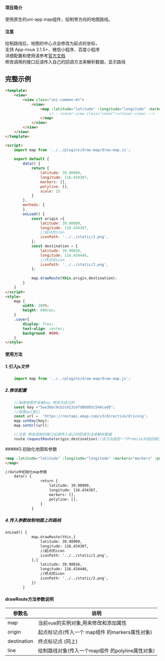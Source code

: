 #### 项目简介
使用原生的uni-app map组件，绘制带方向的地图路线。

####  注意
绘制路线后，地图的中心点会修改为起点的坐标，  
支持 App-nvue 2.1.5+、微信小程序、百度小程序  
详细配置和使用请参考[官方文档](https://uniapp.dcloud.io/component/map)  
修改调用的接口后请传入自己的回调方法来解析数据，显示路线

## 完整示例
```html
<template>
    <view>
        <view class="uni-common-mt">
            <view>
                <map :latitude="latitude" :longitude="longitude" :markers="markers" :polyline="polyline" :scale="scale">
					<!-- <cover-view class="cover"></cover-view> -->
                </map>
            </view>
        </view>
    </view>
</template>

<script>
	import map from '../../plugins/draw-map/draw-map.js';
	
    export default {
        data() {
            return {
				latitude: 39.90909,
				longitude: 116.434307,
				markers: [],
				polyline: [],
				scale: 15
			}
        },
        methods: {
        },
		onLoad() {
			const origin ={
			    latitude: 39.90909,
			    longitude: 116.434307,
				//起点的icon
			    iconPath: '../../static/1.png',
			};
			const destination = {
			    latitude: 39.90816,
			    longitude: 116.434446,
				//终点的icon
			    iconPath: '../../static/2.png',
			};
			
			map.drawRoute(this,origin,destination);
		}
    }
</script>
<style>
    map {
        width: 100%;
        height: 600rpx;
    }
    .cover{
		display: flex;
		text-align: center;
        background: #999;
    }
</style>
```

#### 使用方法
##### 1.引入js文件
```javascript
    import map from '../../plugins/draw-map/draw-map.js';
```
##### 2.修改配置
```javascript
    //高德地图开发者key 修改为自己的
    const key ="5ee36bc9cb2c613c6fd00d93c544cad8";
    //高德api接口
    const url =  'https://restapi.amap.com/v3/direction/driving';
    map.setKey(key);
    map.setUrl(url);

    //注意 修改调用的接口后请传入自己的回调方法来解析数据
    route.requestRoute(origin,destination)//该方法返回一个Promise并返回接口的数据res
```

#####3.初始化地图和参数
```html
<map :latitude="latitude" :longitude="longitude" :markers="markers" :polyline="polyline" :scale="scale">
</map>

//data中初始化map参数
	data() {
                return {
    				latitude: 39.90909,
    				longitude: 116.434307,
    				markers: [],
    				polyline: [],
    			}
            }
```
##### 4.传入参数绘制地图上的路线
```html
onLoad() {
			map.drawRoute(this,{
			    latitude: 39.90909,
			    longitude: 116.434307,
				//起点的icon
			    iconPath: '../../static/1.png',
			},{
			    latitude: 39.90816,
			    longitude: 116.434446,
				//终点的icon
			    iconPath: '../../static/2.png',
			})
		}
```

#### drawRoute方法参数说明

|   参数名  | 说明  |
|--- | --- |
|  map  | 当前vue的实例对象,用来修改和添加属性 |
|  origin  |  起点标记点(传入一个 map组件 的markers属性对象) |
|  destination  |  终点标记点 (同上) |
|  line  |  绘制路线对象(传入一个map组件 的polyline属性对象) |
